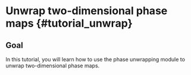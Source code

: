 Unwrap two-dimensional phase maps {#tutorial_unwrap}
==============

Goal
----

In this tutorial, you will learn how to use the phase unwrapping module to unwrap two-dimensional phase maps.
